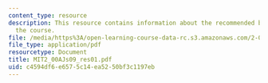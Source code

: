 ```yaml
---
content_type: resource
description: This resource contains information about the recommended books used in
  the course.
file: /media/https%3A/open-learning-course-data-rc.s3.amazonaws.com/2-00aj-exploring-sea-space-earth-fundamentals-of-engineering-design-spring-2009/c4594df6e6575c14ea5250bf3c1197eb_MIT2_00AJs09_res01.pdf
file_type: application/pdf
resourcetype: Document
title: MIT2_00AJs09_res01.pdf
uid: c4594df6-e657-5c14-ea52-50bf3c1197eb
---
```

